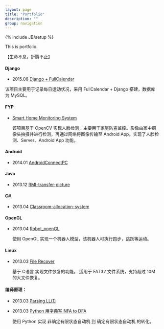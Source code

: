```yaml
---
layout: page
title: "Portfolio"
description: ""
group: navigation
---
```

{% include JB/setup %}

This is portfolio.

【生命不息，折腾不止】

#### Django

- 2015.06 [Django + FullCalendar](https://github.com/lincolnge/linkphoto)

该项目主要用于记录每日运动状况，采用 FullCalendar + Django 搭建，数据库为 MySQL。

#### FYP

- [Smart Home Monitoring System](https://github.com/lincolnge/Smart-Home-Monitoring-System)

  该项目基于 OpenCV 实现人脸检测，主要用于家庭防盗监控。影像由家中摄像头拍摄并进行检测，再通过网络将图像传输至 Android App。实现了人脸检测、Server、Android App 功能。  


#### Android

- 2014.01 [AndroidConnectPC](https://github.com/lincolnge/AndroidConnectPC)

#### Java

- 2013.12 [RMI-transfer-picture](https://github.com/lincolnge/RMI-transfer-picture)

#### C\#

- 2013.04 [Classroom-allocation-system](https://github.com/lincolnge/Classroom-allocation-system)

#### OpenGL

- 2013.04 [Robot_openGL](https://github.com/lincolnge/robot_opengl)

  使用 OpenGL 实现一个机器人模型，该机器人可执行跑步，跳跃等运动。

#### Linux

- 2013.03 [File Recover](https://github.com/lincolnge/recoverfile)

  基于 C语言 实现文件恢复的功能。 适用于 FAT32 文件系统，支持超过 10M 的大文件恢复。

#### 编译原理：

- 2013.03 [Parsing LL(1)](https://github.com/lincolnge/parsing)
- 2013.03 [Python 用字典写 NFA to DFA](/programming/2013/03/17/python_dictionary_to_write_nfa_to_dfa.html)

  使用 Python 实现 非确定有限状态自动机 到 确定有限状态自动机 的转化。
